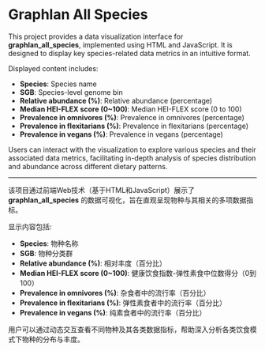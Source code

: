 # Graphlan All Species

This project provides a data visualization interface for **graphlan_all_species**, implemented using HTML and JavaScript. It is designed to display key species-related data metrics in an intuitive format.

Displayed content includes:
- **Species**: Species name
- **SGB**: Species-level genome bin
- **Relative abundance (%)**: Relative abundance (percentage)
- **Median HEI-FLEX score (0~100)**: Median HEI-FLEX score (0 to 100)
- **Prevalence in omnivores (%)**: Prevalence in omnivores (percentage)
- **Prevalence in flexitarians (%)**: Prevalence in flexitarians (percentage)
- **Prevalence in vegans (%)**: Prevalence in vegans (percentage)

Users can interact with the visualization to explore various species and their associated data metrics, facilitating in-depth analysis of species distribution and abundance across different dietary patterns.

---------------------------------------------------------------------------------------------------------------------------

该项目通过前端Web技术（基于HTML和JavaScript）展示了 **graphlan_all_species** 的数据可视化，旨在直观呈现物种与其相关的多项数据指标。

显示内容包括:
- **Species**: 物种名称
- **SGB**: 物种分类群
- **Relative abundance (%)**: 相对丰度（百分比）
- **Median HEI-FLEX score (0~100)**: 健康饮食指数-弹性素食中位数得分（0到100）
- **Prevalence in omnivores (%)**: 杂食者中的流行率（百分比）
- **Prevalence in flexitarians (%)**: 弹性素食者中的流行率（百分比）
- **Prevalence in vegans (%)**:  纯素食者中的流行率（百分比）

用户可以通过动态交互查看不同物种及其各类数据指标，帮助深入分析各类饮食模式下物种的分布与丰度。


